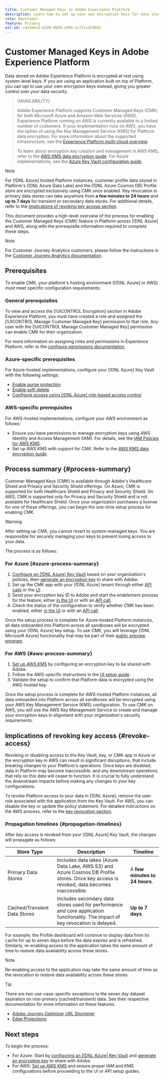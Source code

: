 ```yaml
---
title: Customer Managed Keys in Adobe Experience Platform
description: Learn how to set up your own encryption keys for data stored in Adobe Experience Platform.
role: Developer
feature: Privacy
exl-id: cd33e6c2-8189-4b68-a99b-ec7fccdc9b91
---
```

# Customer Managed Keys in Adobe Experience Platform

Data stored on Adobe Experience Platform is encrypted at rest using system-level keys. If you are using an application built on top of Platform, you can opt to use your own encryption keys instead, giving you greater control over your data security.

>[!AVAILABILITY]
>
>Adobe Experience Platform supports Customer Managed Keys (CMK) for both Microsoft Azure and Amazon Web Services (AWS). Experience Platform running on AWS is currently available to a limited number of customers. If your implementation runs on AWS, you have the option of using the Key Management Service (KMS) for Platform data encryption. For more information about the supported infrastructure, see the [Experience Platform multi-cloud overview](https://experienceleague.adobe.com/en/docs/experience-platform/landing/multi-cloud).  
>
>To learn about encryption key creation and management in AWS KMS, refer to the [AWS KMS data encryption guide](../key-management-service/overview.md). For Azure implementations, see the [Azure Key Vault configuration guide](./azure/azure-key-vault-config.md).

>[!NOTE]
>
>For [!DNL Azure] hosted Platform instances, customer profile data stored in Platform's [!DNL Azure Data Lake] and the [!DNL Azure Cosmos DB] Profile store are encrypted exclusively using CMK once enabled. Key revocation in primary data stores can take anywhere from **a few minutes to 24 hours** and **up to 7 days** for transient or secondary data stores. For additional details, refer to the [implications of revoking key access section](#revoke-access).  

This document provides a high-level overview of the process for enabling the Customer Managed Keys (CMK) feature in Platform across [!DNL Azure] and AWS, along with the prerequisite information required to complete these steps.

>[!NOTE]
>
>For Customer Journey Analytics customers, please follow the instructions in the [Customer Journey Analytics documentation](https://experienceleague.adobe.com/docs/analytics-platform/using/cja-privacy/cmk.html).

## Prerequisites

To enable CMK, your platform's hosting environment ([!DNL Azure] or AWS) must meet specific configuration requirements:  

### General prerequisites

To view and access the [!UICONTROL Encryption] section in Adobe Experience Platform, you must have created a role and assigned the [!UICONTROL Manage Customer Managed Key] permission to that role.  Any user with the [!UICONTROL Manage Customer Managed Key] permission can enable CMK for their organization.  

For more information on assigning roles and permissions in Experience Platform, refer to the [configure permissions documentation](https://experienceleague.adobe.com/docs/platform-learn/getting-started-for-data-architects-and-data-engineers/configure-permissions.html).

### Azure-specific prerequisites

For Azure-hosted implementations, configure your [!DNL Azure] Key Vault with the following settings:  

- [Enable purge protection](https://learn.microsoft.com/en-us/azure/key-vault/general/soft-delete-overview#purge-protection)  
- [Enable soft-delete](https://learn.microsoft.com/en-us/azure/key-vault/general/soft-delete-overview)  
- [Configure access using [!DNL Azure] role-based access control](https://learn.microsoft.com/en-us/azure/role-based-access-control/)  

### AWS-specific prerequisites

For AWS-hosted implementations, configure your AWS environment as follows:  

- Ensure you have permissions to manage encryption keys using AWS Identity and Access Management (IAM). For details, see the [IAM Policies for AWS KMS](https://docs.aws.amazon.com/kms/latest/developerguide/iam-policies.html).  
- Set up AWS KMS with support for CMK. Refer to the [AWS KMS data encryption guide](./aws/configure-kms.md).  

## Process summary {#process-summary}

Customer Managed Keys (CMK) is available through Adobe's Healthcare Shield and Privacy and Security Shield offerings. On Azure, CMK is supported for both Healthcare Shield and Privacy and Security Shield. On AWS, CMK is supported only for Privacy and Security Shield and is not available for Healthcare Shield. Once your organization purchases a license for one of these offerings, you can begin the one-time setup process for enabling CMK.

>[!WARNING]
>
>After setting up CMK, you cannot revert to system-managed keys. You are responsible for securely managing your keys to prevent losing access to your data.

The process is as follows:

### For Azure {#azure-process-summary}

1. [Configure an [!DNL Azure] Key Vault](./azure/azure-key-vault-config.md) based on your organization's policies, then [generate an encryption key](./azure/azure-key-vault-config.md#generate-a-key) to share with Adobe.  
1. Set up the CMK app with your [!DNL Azure] tenant through either [API calls](./azure/api-set-up.md#register-app) or the [UI](./azure/ui-set-up.md#register-app).
1. Send your encryption key ID to Adobe and start the enablement process for the feature, either [in the UI](./azure/ui-set-up.md#send-to-adobe) or with an [API call](./azure/api-set-up.md#send-to-adobe).
1. Check the status of the configuration to verify whether CMK has been enabled, either [in the UI](./azure/ui-set-up.md#check-status) or with an [API call](./azure/api-set-up.md#check-status).

Once the setup process is complete for Azure-hosted Platform instances, all data onboarded into Platform across all sandboxes will be encrypted using your [!DNL Azure] key setup. To use CMK, you will leverage [!DNL Microsoft Azure] functionality that may be part of their [public preview program](https://azure.microsoft.com/en-ca/support/legal/preview-supplemental-terms/).

### For AWS {#aws-process-summary}

1. [Set up AWS KMS](../key-management-service/overview.md) by configuring an encryption key to be shared with Adobe.  
2. Follow the AWS-specific instructions in the [UI setup guide](./aws/ui-set-up.md).  
3. Validate the setup to confirm that Platform data is encrypted using the AWS-hosted key.

<!--  Pending: or [API setup guide](../key-management-service/api-set-up.md) -->

Once the setup process is complete for AWS-hosted Platform instances, all data onboarded into Platform across all sandboxes will be encrypted using your AWS Key Management Service (KMS) configuration. To use CMK on AWS, you will use the AWS Key Management Service to create and manage your encryption keys in alignment with your organization's security requirements.

## Implications of revoking key access {#revoke-access}

Revoking or disabling access to the Key Vault, key, or CMK app in Azure or the encryption key in AWS can result in significant disruptions, that include breaking changes to your Platform's operations. Once keys are disabled, data in Platform may become inaccessible, and any downstream operations that rely on this data will cease to function. It is crucial to fully understand the downstream impacts before making any changes to your key configurations.

To revoke Platform access to your data in [!DNL Azure], remove the user role associated with the application from the Key Vault. For AWS, you can disable the key or update the policy statement. For detailed instructions on the AWS process, refer to the [key revocation section](./aws/ui-set-up.md#key-revocation).


### Propagation timelines {#propagation-timelines}

After key access is revoked from your [!DNL Azure] Key Vault, the changes will propagate as follows:

| **Store Type**  | **Description**  | **Timeline** |
|---|---|---|
| Primary Data Stores | Includes data lakes (Azure Data Lake, AWS S3) and Azure Cosmos DB Profile stores. Once key access is revoked, data becomes inaccessible.   | A **few minutes to 24 hours**.  |
| Cached/Transient Data Stores | Includes secondary data stores used for performance and core application functionality. The impact of key revocation is delayed. | **Up to 7 days**. |

For example, the Profile dashboard will continue to display data from its cache for up to seven days before the data expires and is refreshed. Similarly, re-enabling access to the application takes the same amount of time to restore data availability across these stores.

>[!NOTE]
>
>Re-enabling access to the application may take the same amount of time as the revocation to restore data availability across these stores.

>[!TIP]
>
>There are two use-case-specific exceptions to the seven day dataset expiration on non-primary (cached/transient) data. See their respective documentation for more information on these features.<ul><li>[Adobe Journey Optimizer URL Shortener](https://experienceleague.adobe.com/docs/journey-optimizer/using/sms/sms-configuration.html#message-preset-sms)</li><li>[Edge Projections](https://experienceleague.adobe.com/docs/experience-platform/profile/home.html#edge-projections)</li></ul>

## Next steps

To begin the process:

- For Azure: Start by [configuring an [!DNL Azure] Key Vault](./azure/azure-key-vault-config.md) and [generate an encryption key](./azure/azure-key-vault-config.md#generate-a-key) to share with Adobe.  
- For AWS: [Set up AWS KMS](./aws/configure-kms.md) and ensure proper IAM and KMS configurations before proceeding to the UI or API setup guides.  

